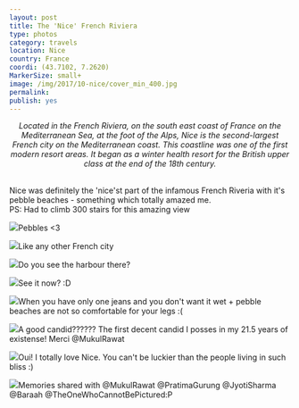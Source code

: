 ```yaml
---
layout: post
title: The 'Nice' French Riviera
type: photos
category: travels
location: Nice
country: France
coordi: (43.7102, 7.2620)
MarkerSize: small+
image: /img/2017/10-nice/cover_min_400.jpg
permalink: 
publish: yes
---
```

<!-- http://compressjpeg.com -->
<!-- http://compressimage.toolur.com/ 1024, 400-->
<center><i>
Located in the French Riviera, on the south east coast of France on the Mediterranean Sea, at the foot of the Alps, Nice is the second-largest French city on the Mediterranean coast. This coastline was one of the first modern resort areas. It began as a winter health resort for the British upper class at the end of the 18th century.
</i></center>
<br>
<p class="center"><img src="{{site.baseurl}}/img/2017/10-nice/cover_min.jpg" alt="">Nice was definitely the 'nice'st part of the infamous French Riveria with it's pebble beaches - something which totally amazed me. <br>PS: Had to climb 300 stairs for this amazing view</p>

<p class="center"><img src="{{site.baseurl}}/img/2017/10-nice/1_min.jpg">Pebbles <3</p>

<p class="center"><img src="{{site.baseurl}}/img/2017/10-nice/2_min.jpg">Like any other French city</p>

<p class="center"><img src="{{site.baseurl}}/img/2017/10-nice/3_0_min.jpg">Do you see the harbour there?</p>

<p class="center"><img src="{{site.baseurl}}/img/2017/10-nice/3_min.jpg">See it now? :D</p>

<p class="center"><img src="{{site.baseurl}}/img/2017/10-nice/4_min.jpg">When you have only one jeans and you don't want it wet + pebble beaches are not so comfortable for your legs :(</p>

<p class="center"><img src="{{site.baseurl}}/img/2017/10-nice/5_min.jpg">A good candid?????? The first decent candid I posses in my 21.5 years of existense! Merci @MukulRawat</p>

<p class="center"><img src="{{site.baseurl}}/img/2017/10-nice/7_min.jpg">Oui! I totally love Nice. You can't be luckier than the people living in such bliss :)</p>

<p class="center"><img src="{{site.baseurl}}/img/2017/10-nice/8_min.jpg">Memories shared with @MukulRawat @PratimaGurung @JyotiSharma @Baraah @TheOneWhoCannotBePictured:P</p>